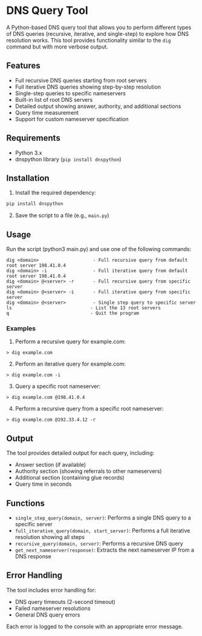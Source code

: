 # DNS Query Tool

A Python-based DNS query tool that allows you to perform different types of DNS queries (recursive, iterative, and single-step) to explore how DNS resolution works. This tool provides functionality similar to the `dig` command but with more verbose output.

## Features

- Full recursive DNS queries starting from root servers
- Full iterative DNS queries showing step-by-step resolution
- Single-step queries to specific nameservers
- Built-in list of root DNS servers
- Detailed output showing answer, authority, and additional sections
- Query time measurement
- Support for custom nameserver specification

## Requirements

- Python 3.x
- dnspython library (`pip install dnspython`)

## Installation

1. Install the required dependency:
```bash
pip install dnspython
```

2. Save the script to a file (e.g., `main.py`)

## Usage

Run the script (python3 main.py) and use one of the following commands:

```
dig <domain>                    - Full recursive query from default root server 198.41.0.4
dig <domain> -i                 - Full iterative query from default root server 198.41.0.4
dig <domain> @<server> -r       - Full recursive query from specific server
dig <domain> @<server> -i       - Full iterative query from specific server
dig <domain> @<server>          - Single step query to specific server
ls                             - List the 13 root servers
q                              - Quit the program
```

### Examples

1. Perform a recursive query for example.com:
```
> dig example.com
```

2. Perform an iterative query for example.com:
```
> dig example.com -i
```

3. Query a specific root nameserver:
```
> dig example.com @198.41.0.4
```

4. Perform a recursive query from a specific root nameserver:
```
> dig example.com @192.33.4.12 -r
```

## Output

The tool provides detailed output for each query, including:
- Answer section (if available)
- Authority section (showing referrals to other nameservers)
- Additional section (containing glue records)
- Query time in seconds

## Functions

- `single_step_query(domain, server)`: Performs a single DNS query to a specific server
- `full_iterative_query(domain, start_server)`: Performs a full iterative resolution showing all steps
- `recursive_query(domain, server)`: Performs a recursive DNS query
- `get_next_nameserver(response)`: Extracts the next nameserver IP from a DNS response

## Error Handling

The tool includes error handling for:
- DNS query timeouts (2-second timeout)
- Failed nameserver resolutions
- General DNS query errors

Each error is logged to the console with an appropriate error message.
